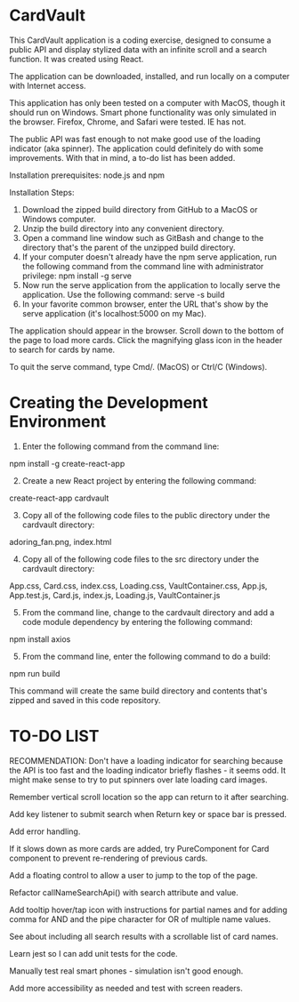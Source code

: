 # CardVault

This CardVault application is a coding exercise, designed to consume a public API and display stylized data with an infinite scroll and a search function. It was created using React.

The application can be downloaded, installed, and run locally on a computer with Internet access.

This application has only been tested on a computer with MacOS, though it should run on Windows. Smart phone functionality was only simulated in the browser. Firefox, Chrome, and Safari were tested. IE has not.

The public API was fast enough to not make good use of the loading indicator (aka spinner). The application could definitely do with some improvements. With that in mind, a to-do list has been added.

Installation prerequisites: node.js and npm

Installation Steps:

1. Download the zipped build directory from GitHub to a MacOS or Windows computer.
2. Unzip the build directory into any convenient directory.
3. Open a command line window such as GitBash and change to the directory that's the parent of the unzipped build directory.
4. If your computer doesn't already have the npm serve application, run the following command from the command line with administrator privilege:
   npm install -g serve
5. Now run the serve application from the application to locally serve the application. Use the following command:
   serve -s build
6. In your favorite common browser, enter the URL that's show by the serve application (it's localhost:5000 on my Mac).

The application should appear in the browser. Scroll down to the bottom of the page to load more cards. Click the magnifying glass icon in the header to search for cards by name.

To quit the serve command, type Cmd/. (MacOS) or Ctrl/C (Windows).

# Creating the Development Environment

1. Enter the following command from the command line:

npm install -g create-react-app

2. Create a new React project by entering the following command:

create-react-app cardvault

3. Copy all of the following code files to the public directory under the cardvault directory:

adoring_fan.png, index.html

4. Copy all of the following code files to the src directory under the cardvault directory:

App.css, Card.css, index.css, Loading.css, VaultContainer.css, App.js, App.test.js, Card.js, index.js, Loading.js, VaultContainer.js

5. From the command line, change to the cardvault directory and add a code module dependency by entering the following command:

npm install axios

5. From the command line, enter the following command to do a build:

npm run build

This command will create the same build directory and contents that's zipped and saved in this code repository.

# TO-DO LIST

RECOMMENDATION: Don't have a loading indicator for searching because the API is too fast and the loading indicator briefly flashes - it seems odd.
It might make sense to try to put spinners over late loading card images.

Remember vertical scroll location so the app can return to it after searching.

Add key listener to submit search when Return key or space bar is pressed.

Add error handling.

If it slows down as more cards are added, try PureComponent for Card component to prevent re-rendering of previous cards.

Add a floating control to allow a user to jump to the top of the page.

Refactor callNameSearchApi() with search attribute and value.

Add tooltip hover/tap icon with instructions for partial names and for adding comma for AND and the pipe character for OR of multiple name values.

See about including all search results with a scrollable list of card names.

Learn jest so I can add unit tests for the code.

Manually test real smart phones - simulation isn't good enough.

Add more accessibility as needed and test with screen readers.
